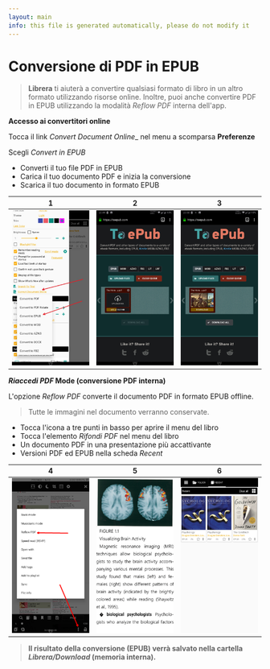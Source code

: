 ```yaml
---
layout: main
info: this file is generated automatically, please do not modify it
---
```


# Conversione di PDF in EPUB

> **Librera** ti aiuterà a convertire qualsiasi formato di libro in un altro formato utilizzando risorse online. Inoltre, puoi anche convertire PDF in EPUB utilizzando la modalità _Reflow PDF_ interna dell'app.

**Accesso ai convertitori online**

Tocca il link _Convert Document Online__ nel menu a scomparsa **Preferenze**

Scegli _Convert in EPUB_

* Converti il tuo file PDF in EPUB
* Carica il tuo documento PDF e inizia la conversione
* Scarica il tuo documento in formato EPUB

|1|2|3|
|-|-|-|
|![](1.png)|![](2.png)|![](3.png)|

**_Riaccedi PDF_ Mode (conversione PDF interna)**

L'opzione _Reflow PDF_ converte il documento PDF in formato EPUB offline.
> Tutte le immagini nel documento verranno conservate.

* Tocca l'icona a tre punti in basso per aprire il menu del libro
* Tocca l'elemento _Rifondi PDF_ nel menu del libro
* Un documento PDF in una presentazione più accattivante
* Versioni PDF ed EPUB nella scheda _Recent_

|4|5|6|
|-|-|-|
|![](4.png)|![](5.png)|![](6.png)|
> **Il risultato della conversione (EPUB) verrà salvato nella cartella _Librera/Download_ (memoria interna).**

